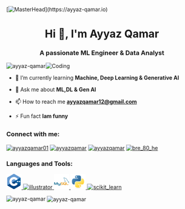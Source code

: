 [![MasterHead](https://1.bp.blogspot.com/-7A4WynwLsM...)](https://ayyaz-qamar.io)

<h1 align="center">Hi 👋, I'm Ayyaz Qamar</h1>
<h3 align="center">A passionate ML Engineer & Data Analyst</h3>
<img align="right" alt="Coding" width="400"src="https://encrypted-tbn0.gstatic.com/images?q=tbn:ANd9GcQOSVtS3OcIM1tc3mq6vaDr2sNQnTa-IvD2KQ&s")
">

<p align="left"> <img src="https://komarev.com/ghpvc/?username=ayyaz-qamar&label=Profile%20views&color=0e75b6&style=flat" alt="ayyaz-qamar" /> </p>

- 🌱 I’m currently learning **Machine, Deep Learning & Generative AI**

- 💬 Ask me about **ML,DL & Gen AI**

- 📫 How to reach me **ayyazqamar12@gmail.com**

- ⚡ Fun fact **Iam funny**

<h3 align="left">Connect with me:</h3>
<p align="left">
<a href="https://twitter.com/ayyazqamar01" target="blank"><img align="center" src="https://raw.githubusercontent.com/rahuldkjain/github-profile-readme-generator/master/src/images/icons/Social/twitter.svg" alt="ayyazqamar01" height="30" width="40" /></a>
<a href="https://linkedin.com/in/ayyazqamar" target="blank"><img align="center" src="https://raw.githubusercontent.com/rahuldkjain/github-profile-readme-generator/master/src/images/icons/Social/linked-in-alt.svg" alt="ayyazqamar" height="30" width="40" /></a>
<a href="https://fb.com/ayyazqamar" target="blank"><img align="center" src="https://raw.githubusercontent.com/rahuldkjain/github-profile-readme-generator/master/src/images/icons/Social/facebook.svg" alt="ayyazqamar" height="30" width="40" /></a>
<a href="https://instagram.com/bre_80_he" target="blank"><img align="center" src="https://raw.githubusercontent.com/rahuldkjain/github-profile-readme-generator/master/src/images/icons/Social/instagram.svg" alt="bre_80_he" height="30" width="40" /></a>
</p>

<h3 align="left">Languages and Tools:</h3>
<p align="left"> <a href="https://www.w3schools.com/cpp/" target="_blank" rel="noreferrer"> <img src="https://raw.githubusercontent.com/devicons/devicon/master/icons/cplusplus/cplusplus-original.svg" alt="cplusplus" width="40" height="40"/> </a> <a href="https://www.adobe.com/in/products/illustrator.html" target="_blank" rel="noreferrer"> <img src="https://www.vectorlogo.zone/logos/adobe_illustrator/adobe_illustrator-icon.svg" alt="illustrator" width="40" height="40"/> </a> <a href="https://www.mysql.com/" target="_blank" rel="noreferrer"> <img src="https://raw.githubusercontent.com/devicons/devicon/master/icons/mysql/mysql-original-wordmark.svg" alt="mysql" width="40" height="40"/> </a> <a href="https://www.python.org" target="_blank" rel="noreferrer"> <img src="https://raw.githubusercontent.com/devicons/devicon/master/icons/python/python-original.svg" alt="python" width="40" height="40"/> </a> <a href="https://scikit-learn.org/" target="_blank" rel="noreferrer"> <img src="https://upload.wikimedia.org/wikipedia/commons/0/05/Scikit_learn_logo_small.svg" alt="scikit_learn" width="40" height="40"/> </a> </p>

<p><img align="left" src="https://github-readme-stats.vercel.app/api/top-langs?username=ayyaz-qamar&show_icons=true&locale=en&layout=compact" alt="ayyaz-qamar" /></p>

<p>&nbsp;<img align="center" src="https://github-readme-stats.vercel.app/api?username=ayyaz-qamar&show_icons=true&locale=en" alt="ayyaz-qamar" /></p>

